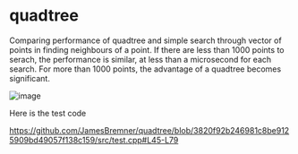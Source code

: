 # quadtree
 
 Comparing performance of quadtree and simple search through vector of points in finding neighbours of a point.  If there are less than 1000 points to serach, the performance is similar, at less than a microsecond for each search.  For more than 1000 points, the advantage of a quadtree becomes significant.
 
![image](https://user-images.githubusercontent.com/2046227/134812073-3a073669-5281-4bc4-8b2c-7b4aaa894c98.png)

Here is the test code

https://github.com/JamesBremner/quadtree/blob/3820f92b246981c8be9125909bd49057f138c159/src/test.cpp#L45-L79
